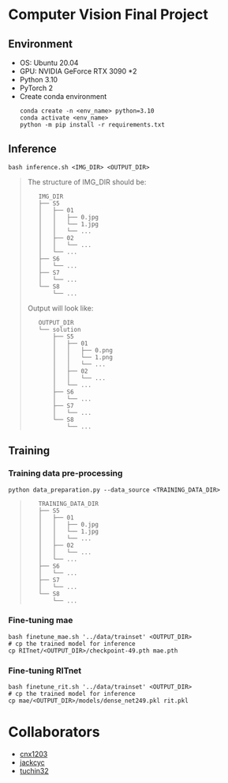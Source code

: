 # Computer Vision Final Project

## Environment
* OS: Ubuntu 20.04
* GPU: NVIDIA GeForce RTX 3090 *2
* Python 3.10
* PyTorch 2
* Create conda environment
    ```shell
    conda create -n <env_name> python=3.10
    conda activate <env_name>
    python -m pip install -r requirements.txt
    ```

## Inference
```bash inference.sh <IMG_DIR> <OUTPUT_DIR>```
> The structure of IMG_DIR should be:
> ```
>    IMG_DIR
>    ├── S5
>    │   ├── 01
>    │   │   ├── 0.jpg
>    │   │   └── 1.jpg
>    │   │   └── ...
>    │   ├── 02
>    │   │   └── ...
>    │   └── ...
>    ├── S6
>    │   └── ...
>    ├── S7
>    │   └── ...
>    └── S8
>        └── ...
> ```
> Output will look like:
> ```
>    OUTPUT_DIR
>    └── solution
>        ├── S5
>        │   ├── 01
>        │   │   ├── 0.png
>        │   │   └── 1.png
>        │   │   └── ...
>        │   ├── 02
>        │   │   └── ...
>        │   └── ...
>        ├── S6
>        │   └── ...
>        ├── S7
>        │   └── ...
>        └── S8
>            └── ...
> ```

## Training
### Training data pre-processing
```shell
python data_preparation.py --data_source <TRAINING_DATA_DIR>
```
> ```
>    TRAINING_DATA_DIR
>    ├── S5
>    │   ├── 01
>    │   │   ├── 0.jpg
>    │   │   └── 1.jpg
>    │   │   └── ...
>    │   ├── 02
>    │   │   └── ...
>    │   └── ...
>    ├── S6
>    │   └── ...
>    ├── S7
>    │   └── ...
>    └── S8
>        └── ...
> ```

### Fine-tuning mae
```shell
bash finetune_mae.sh '../data/trainset' <OUTPUT_DIR>
# cp the trained model for inference
cp RITnet/<OUTPUT_DIR>/checkpoint-49.pth mae.pth
```
### Fine-tuning RITnet
```shell
bash finetune_rit.sh '../data/trainset' <OUTPUT_DIR>
# cp the trained model for inference
cp mae/<OUTPUT_DIR>/models/dense_net249.pkl rit.pkl
```


# Collaborators
* [cnx1203](https://github.com/cnx1203)
* [jackcyc](https://github.com/jackcyc)
* [tuchin32](https://github.com/tuchin32)
